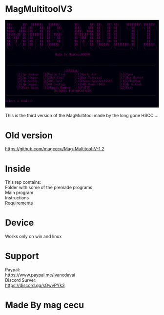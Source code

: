 # MagMultitoolV3
<p align="center">
  <img src="MagMulti.png">
</p>
This is the third version of the MagMultitool made by the long gone HSCC....

# Old version                                                           
https://github.com/magcecu/Mag-Multitool-V-1.2

# Inside
This rep contains:                                                                            
Folder with some of the premade programs                                                                              
Main program                                                                                                    
Instructions                                                                                                                 
Requirements                                                                                                                             

# Device
Works only on win and linux

# Support
Paypal:                                                                                                                           
https://www.paypal.me/ivanedavai                                                                                                 
Discord Surver:                                                                                                                   
https://discord.gg/sGwvPYk3

# Made By mag cecu
